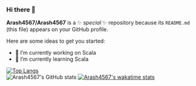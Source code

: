 ### Hi there 👋

**Arash4567/Arash4567** is a ✨ _special_ ✨ repository because its `README.md` (this file) appears on your GitHub profile.

Here are some ideas to get you started:

- 🔭 I’m currently working on Scala
- 🌱 I’m currently learning Scala

[![Top Langs](https://github-readme-stats.vercel.app/api/top-langs/?username=Arash4567&langs_count=20&layout=compact)](https://github.com/Arash4567/github-readme-stats) <br>
![Arash4567's GitHub stats](https://github-readme-stats.vercel.app/api?username=Arash4567&show_icons=true&theme=tokionight)
[![Arash4567's wakatime stats](https://github-readme-stats.vercel.app/api/wakatime?username=Arash4567)](https://github.com/anuraghazra/github-readme-stats)




